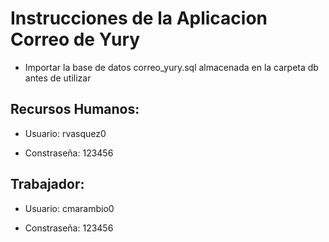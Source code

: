# Instrucciones de la Aplicacion Correo de Yury

* Importar la base de datos correo_yury.sql almacenada en la carpeta db antes de utilizar



## Recursos Humanos:

* Usuario: rvasquez0

* Constraseña: 123456


## Trabajador:

* Usuario: cmarambio0

* Constraseña: 123456



<!-- Enlace al repositorio: https://github.com/Carlosjrg99/CorreoYury -->
